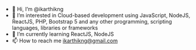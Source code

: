 - 👋 Hi, I’m @ikarthikng
- 👀 I’m interested in Cloud-based development using JavaScript, NodeJS, ReactJS, PHP, Bootstrap 5 and any other programming, scripting languages, libraries or frameworks
- 🌱 I’m currently learning ReactJS, NodeJS 
- 📫 How to reach me ikarthikng@gmail.com

<!---
ikarthikng/ikarthikng is a ✨ special ✨ repository because its `README.md` (this file) appears on your GitHub profile.
You can click the Preview link to take a look at your changes.
--->
